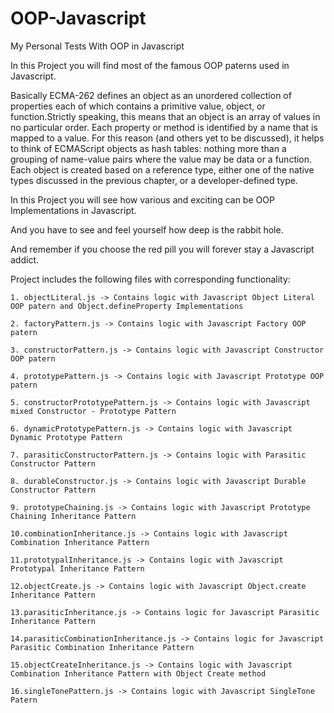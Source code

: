 OOP-Javascript
==============

My Personal Tests With OOP in Javascript

In this Project you will find most of the famous OOP paterns used in Javascript.

Basically ECMA-262 defines an object as an unordered collection of properties each of which contains 
a primitive value, object, or function.Strictly speaking, this means that an object is an 
array of values in no particular order. Each property or method is identified by a name that 
is mapped to a value. For this reason (and others yet to be discussed), it helps to think of 
ECMAScript objects as hash tables: nothing more than a grouping of name-value pairs where 
the value may be data or a function.
Each object is created based on a reference type, either one of the native types discussed in the 
previous chapter, or a developer-defined type.

In this Project you will see how various and exciting can be OOP Implementations in Javascript.

And you have to see and feel yourself how deep is the rabbit hole.

And remember if you choose the red pill you will forever stay a Javascript addict.
 
Project includes the following files with corresponding functionality:

    1. objectLiteral.js -> Contains logic with Javascript Object Literal OOP patern and Object.defineProperty Implementations
    
    2. factoryPattern.js -> Contains logic with Javascript Factory OOP patern
    
    3. constructorPattern.js -> Contains logic with Javascript Constructor OOP patern
    
    4. prototypePattern.js -> Contains logic with Javascript Prototype OOP patern
        
    5. constructorPrototypePattern.js -> Contains logic with Javascript mixed Constructor - Prototype Pattern

    6. dynamicPrototypePattern.js -> Contains logic with Javascript Dynamic Prototype Pattern
    
    7. parasiticConstructorPattern.js -> Contains logic with Parasitic Constructor Pattern

    8. durableConstructor.js -> Contains logic with Javascript Durable Constructor Pattern

    9. prototypeChaining.js -> Contains logic with Javascript Prototype Chaining Inheritance Pattern
    
    10.combinationInheritance.js -> Contains logic with Javascript Combination Inheritance Pattern
	
    11.prototypalInheritance.js -> Contains logic with Javascript Prototypal Inheritance Pattern
	
    12.objectCreate.js -> Contains logic with Javascript Object.create Inheritance Pattern
	
    13.parasiticInheritance.js -> Contains logic for Javascript Parasitic Inheritance Pattern
	
    14.parasiticCombinationInheritance.js -> Contains logic for Javascript Parasitic Combination Inheritance Pattern
	 
    15.objectCreateInheritance.js -> Contains logic with Javascript Combination Inheritance Pattern with Object Create method
    
    16.singleTonePattern.js -> Contains logic with Javascript SingleTone Patern


